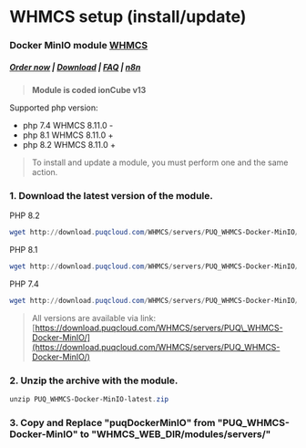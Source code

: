 # WHMCS setup (install/update)

### Docker MinIO module **[WHMCS](https://puqcloud.com/link.php?id=77)** 

#####  [Order now](https://puqcloud.com/whmcs-module-docker-minio.php) | [Download](https://download.puqcloud.com/WHMCS/servers/PUQ_WHMCS-Docker-MinIO/) | [FAQ](https://faq.puqcloud.com/) | [n8n](https://puqcloud.com/link.php?id=117)

>**Module is coded ionCube v13**

Supported php version:

- php 7.4 WHMCS 8.11.0 -
- php 8.1 WHMCS 8.11.0 +
- php 8.2 WHMCS 8.11.0 +

>To install and update a module, you must perform one and the same action.

### 1. Download the latest version of the module.

PHP 8.2

```Powershell
wget http://download.puqcloud.com/WHMCS/servers/PUQ_WHMCS-Docker-MinIO/php82/PUQ_WHMCS-Docker-MinIO-latest.zip
```

PHP 8.1

```Powershell
wget http://download.puqcloud.com/WHMCS/servers/PUQ_WHMCS-Docker-MinIO/php81/PUQ_WHMCS-Docker-MinIO-latest.zip
```

PHP 7.4

```Powershell
wget http://download.puqcloud.com/WHMCS/servers/PUQ_WHMCS-Docker-MinIO/php74/PUQ_WHMCS-Docker-MinIO-latest.zip
```

>All versions are available via link: [https://download.puqcloud.com/WHMCS/servers/PUQ\_WHMCS-Docker-MinIO/](https://download.puqcloud.com/WHMCS/servers/PUQ_WHMCS-Docker-MinIO/)

### 2. Unzip the archive with the module.

```Powershell
unzip PUQ_WHMCS-Docker-MinIO-latest.zip
```

### 3. Copy and Replace "puqDockerMinIO" from "PUQ\_WHMCS-Docker-MinIO" to "WHMCS\_WEB\_DIR/modules/servers/"